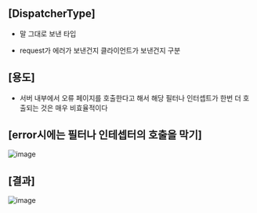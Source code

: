 ## [DispatcherType] ##

- 말 그대로 보낸 타입

- request가 에러가 보낸건지 클라이언트가 보낸건지 구분

## [용도] ##

- 서버 내부에서 오류 페이지를 호출한다고 해서 해당 필터나 인터셉트가 한번 더 호출되는 것은 매우 비효율적이다

## [error시에는 필터나 인테셉터의 호출을 막기] ##

![image](https://user-images.githubusercontent.com/108928206/196369837-8adf31e1-8e23-4947-ad39-ac46eaa2f32b.png)

## [결과] ##

![image](https://user-images.githubusercontent.com/108928206/196369949-b234acc0-7679-4677-945e-284ff8960a61.png)

